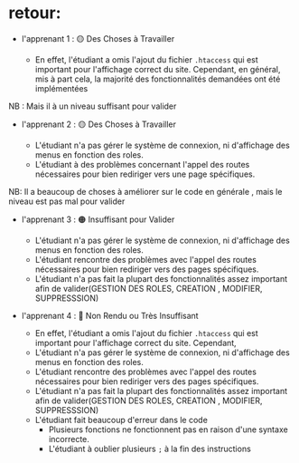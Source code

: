 # retour:
 - l'apprenant 1 :  🟡 Des Choses à Travailler
        
    - En effet, l'étudiant a omis l'ajout du fichier `.htaccess` qui est important pour l'affichage correct du site. Cependant, 
      en général, mis à part cela, la majorité des fonctionnalités demandées ont été implémentées
      
NB : Mais il à un niveau suffisant pour valider

- l'apprenant 2 :  🟡 Des Choses à Travailler

  - L'étudiant n'a pas gérer le système de connexion, ni d'affichage des menus en fonction des roles.
  - L'étudiant à des problèmes concernant l'appel des routes nécessaires pour bien rediriger vers une page spécifiques.

NB: Il a beaucoup de choses à améliorer sur le code en générale , mais le niveau est pas mal pour valider  


- l'apprenant 3 :  🟠 Insuffisant pour Valider 
  
  - L'étudiant n'a pas gérer le système de connexion, ni d'affichage des menus en fonction des roles.
  - L'étudiant rencontre des problèmes avec l'appel des routes nécessaires pour bien rediriger vers des pages spécifiques.
  - L'étudiant n'a pas fait la plupart des fonctionnalités assez important afin de valider(GESTION DES ROLES, CREATION , MODIFIER, SUPPRESSSION)
    


- l'apprenant 4 :  🔴 Non Rendu ou Très Insuffisant
     - En effet, l'étudiant a omis l'ajout du fichier `.htaccess` qui est important pour l'affichage correct du site. Cependant, 
     - L'étudiant n'a pas gérer le système de connexion, ni d'affichage des menus en fonction des roles.
    - L'étudiant rencontre des problèmes avec l'appel des routes nécessaires pour bien rediriger vers des pages spécifiques.
    - L'étudiant n'a pas fait la plupart des fonctionnalités assez important afin de valider(GESTION DES ROLES, CREATION , MODIFIER, SUPPRESSSION)
    - L'étudiant fait beaucoup d'erreur dans le code 
        - Plusieurs fonctions ne fonctionnent pas en raison d'une syntaxe incorrecte.
        - L'étudiant à oublier plusieurs `;` à  la fin des instructions 
    




